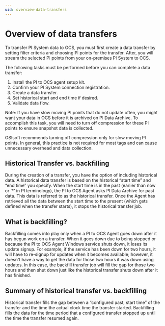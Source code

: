 ```yaml
---
uid: overview-data-transfers
---
```


# Overview of data transfers

To transfer PI System data to OCS, you must first create a data transfer by setting filter criteria and choosing PI points for the transfer. After, you will stream the selected PI points from your on-premises PI System to OCS.

The following tasks must be performed before you can complete a data transfer:

1. Install the PI to OCS agent setup kit.
2. Confirm your PI System connection registration.
3. Create a data transfer.
4. Set historical start and end time if desired.
5. Validate data flow.

Note: If you have slow moving PI points that do not update often, you might want your data in OCS before it is archived on PI Data Archive. To accomplish this task, you will need to turn off compression for these PI points to ensure snapshot data is collected.  

OSIsoft recommends turning off compression only for slow moving PI points. In general, this practice is not required for most tags and can cause unnecessary overhead and data collection.

## Historical Transfer vs. backfilling

During the creation of a transfer, you have the option of including historical data. A historical data transfer is based on the historical “start time” and “end time” you specify. When the start time is in the past (earlier than now or ‘*’ in PI terminology), the PI to OCS Agent asks PI Data Archive for past data. This data is referred to as the historical transfer. Once the Agent has retrieved all the data between the start time to the present (which gets defined when the transfer starts), it stops the historical transfer job.

## What is backfilling?

Backfilling comes into play only when a PI to OCS Agent goes down after it has begun work on a transfer. When it goes down due to being stopped or because the PI to OCS Agent Windows service shuts down, it loses its update signup. For example, if the service has been down for two hours, it will have to re-signup for updates when it becomes available; however, it doesn't have a way to get the data for those two hours it was down using updates. In this case, the backfill transfer job will fill the gap for those two hours and then shut down just like the historical transfer shuts down after it has finished.

## Summary of historical transfer vs. backfilling
Historical transfer fills the gap between a “configured past, start time” of the transfer and the time the actual clock time the transfer started. Backfilling fills the data for the time period that a configured transfer stopped up until the time the transfer resumed again.